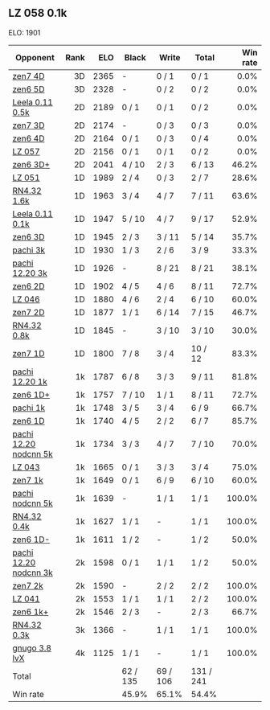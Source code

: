 ## LZ 058 0.1k ##

ELO: 1901

Opponent | Rank | ELO | Black | Write | Total | Win rate
---------|-----:|----:|-------|-------|-------|-------:
[zen7 4D](zen7%204D.md) | 3D | 2365 | - | 0 / 1 | 0 / 1 | 0.0%
[zen6 5D](zen6%205D.md) | 3D | 2328 | - | 0 / 2 | 0 / 2 | 0.0%
[Leela 0.11 0.5k](Leela%200.11%200.5k.md) | 2D | 2189 | 0 / 1 | 0 / 1 | 0 / 2 | 0.0%
[zen7 3D](zen7%203D.md) | 2D | 2174 | - | 0 / 3 | 0 / 3 | 0.0%
[zen6 4D](zen6%204D.md) | 2D | 2164 | 0 / 1 | 0 / 3 | 0 / 4 | 0.0%
[LZ 057](LZ%20057.md) | 2D | 2156 | 0 / 1 | 0 / 1 | 0 / 2 | 0.0%
[zen6 3D+](zen6%203D+.md) | 2D | 2041 | 4 / 10 | 2 / 3 | 6 / 13 | 46.2%
[LZ 051](LZ%20051.md) | 1D | 1989 | 2 / 4 | 0 / 3 | 2 / 7 | 28.6%
[RN4.32 1.6k](RN4.32%201.6k.md) | 1D | 1963 | 3 / 4 | 4 / 7 | 7 / 11 | 63.6%
[Leela 0.11 0.1k](Leela%200.11%200.1k.md) | 1D | 1947 | 5 / 10 | 4 / 7 | 9 / 17 | 52.9%
[zen6 3D](zen6%203D.md) | 1D | 1945 | 2 / 3 | 3 / 11 | 5 / 14 | 35.7%
[pachi 3k](pachi%203k.md) | 1D | 1930 | 1 / 3 | 2 / 6 | 3 / 9 | 33.3%
[pachi 12.20 3k](pachi%2012.20%203k.md) | 1D | 1926 | - | 8 / 21 | 8 / 21 | 38.1%
[zen6 2D](zen6%202D.md) | 1D | 1902 | 4 / 5 | 4 / 6 | 8 / 11 | 72.7%
[LZ 046](LZ%20046.md) | 1D | 1880 | 4 / 6 | 2 / 4 | 6 / 10 | 60.0%
[zen7 2D](zen7%202D.md) | 1D | 1877 | 1 / 1 | 6 / 14 | 7 / 15 | 46.7%
[RN4.32 0.8k](RN4.32%200.8k.md) | 1D | 1845 | - | 3 / 10 | 3 / 10 | 30.0%
[zen7 1D](zen7%201D.md) | 1D | 1800 | 7 / 8 | 3 / 4 | 10 / 12 | 83.3%
[pachi 12.20 1k](pachi%2012.20%201k.md) | 1k | 1787 | 6 / 8 | 3 / 3 | 9 / 11 | 81.8%
[zen6 1D+](zen6%201D+.md) | 1k | 1757 | 7 / 10 | 1 / 1 | 8 / 11 | 72.7%
[pachi 1k](pachi%201k.md) | 1k | 1748 | 3 / 5 | 3 / 4 | 6 / 9 | 66.7%
[zen6 1D](zen6%201D.md) | 1k | 1740 | 4 / 5 | 2 / 2 | 6 / 7 | 85.7%
[pachi 12.20 nodcnn 5k](pachi%2012.20%20nodcnn%205k.md) | 1k | 1734 | 3 / 3 | 4 / 7 | 7 / 10 | 70.0%
[LZ 043](LZ%20043.md) | 1k | 1665 | 0 / 1 | 3 / 3 | 3 / 4 | 75.0%
[zen7 1k](zen7%201k.md) | 1k | 1649 | 0 / 1 | 6 / 9 | 6 / 10 | 60.0%
[pachi nodcnn 5k](pachi%20nodcnn%205k.md) | 1k | 1639 | - | 1 / 1 | 1 / 1 | 100.0%
[RN4.32 0.4k](RN4.32%200.4k.md) | 1k | 1627 | 1 / 1 | - | 1 / 1 | 100.0%
[zen6 1D-](zen6%201D-.md) | 1k | 1611 | 1 / 2 | - | 1 / 2 | 50.0%
[pachi 12.20 nodcnn 3k](pachi%2012.20%20nodcnn%203k.md) | 2k | 1598 | 0 / 1 | 1 / 1 | 1 / 2 | 50.0%
[zen7 2k](zen7%202k.md) | 2k | 1590 | - | 2 / 2 | 2 / 2 | 100.0%
[LZ 041](LZ%20041.md) | 2k | 1553 | 1 / 1 | 1 / 1 | 2 / 2 | 100.0%
[zen6 1k+](zen6%201k+.md) | 2k | 1546 | 2 / 3 | - | 2 / 3 | 66.7%
[RN4.32 0.3k](RN4.32%200.3k.md) | 3k | 1366 | - | 1 / 1 | 1 / 1 | 100.0%
[gnugo 3.8 lvX](gnugo%203.8%20lvX.md) | 4k | 1125 | 1 / 1 | - | 1 / 1 | 100.0%
Total | | | 62 / 135 | 69 / 106 | 131 / 241 | 
Win rate| | | 45.9% | 65.1% | 54.4% | 
